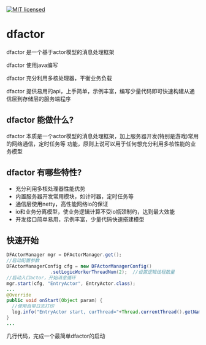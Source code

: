 [![MIT licensed](https://img.shields.io/badge/license-MIT-blue.svg)](./LICENSE)

# dfactor

dfactor 是一个基于actor模型的消息处理框架

dfactor 使用java编写

dfactor 充分利用多核处理器，平衡业务负载

dfactor 提供易用的api，上手简单，示例丰富，编写少量代码即可快速构建从通信层到存储层的服务端程序


## dfactor 能做什么?

dfactor 本质是一个actor模型的消息处理框架，加上服务器开发(特别是游戏)常用的网络通信，定时任务等
功能，原则上说可以用于任何想充分利用多核性能的业务模型


## dfactor 有哪些特性?
- 充分利用多核处理器性能优势
- 内置服务器开发常用模块，如计时器，定时任务等
- 通信层使用netty，高性能网络io的保证
- io和业务分离模型，使业务逻辑计算不受io瓶颈制约，达到最大效能
- 开发接口简单易用，示例丰富，少量代码快速搭建模型


## 快速开始
```java
DFActorManager mgr = DFActorManager.get();
//启动配置参数
DFActorManagerConfig cfg = new DFActorManagerConfig()
				.setLogicWorkerThreadNum(2);  //设置逻辑线程数量
//启动入口actor，开始消息循环		
mgr.start(cfg, "EntryActor", EntryActor.class);
...
@Override
public void onStart(Object param) {
  //使用自带日志打印
  log.info("EntryActor start, curThread="+Thread.currentThread().getName());
}
...
```

几行代码，完成一个最简单dfactor的启动

